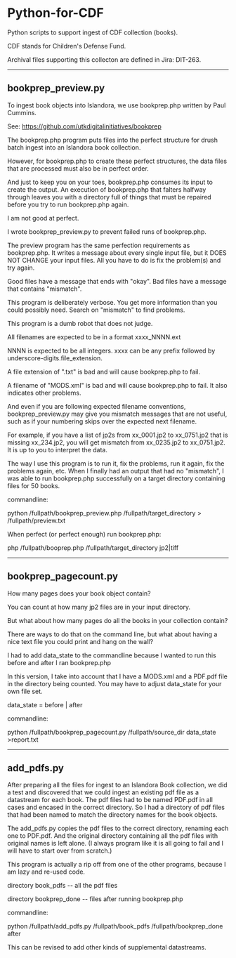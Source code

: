 # Python-for-CDF
Python scripts to support ingest of CDF collection (books).

CDF stands for Children's Defense Fund.

Archival files supporting this collecton are defined in Jira: DIT-263.

-------------------
bookprep_preview.py
-------------------

To ingest book objects into Islandora, we use bookprep.php written by Paul Cummins.

See: https://github.com/utkdigitalinitiatives/bookprep

The bookprep.php program puts files into the perfect structure for drush batch ingest into an Islandora book collection.

However, for bookprep.php to create these perfect structures, the data files that are processed must also be in perfect order.

And just to keep you on your toes, bookprep.php consumes its input to create the output.  An execution of bookprep.php that falters halfway through leaves you with a directory full of things that must be repaired before you try to run bookprep.php again.

I am not good at perfect.

I wrote bookprep_preview.py to prevent failed runs of bookprep.php.

The preview program has the same perfection requirements as bookprep.php. It writes a message about every single input file, but it DOES NOT CHANGE your input files.  All you have to do is fix the problem(s) and try again. 

Good files have a message that ends with "okay".
Bad files have a message that contains "mismatch".

This program is deliberately verbose.  You get more information than you could possibly need. Search on "mismatch" to find problems. 

This program is a dumb robot that does not judge.

All filenames are expected to be in a format xxxx_NNNN.ext

NNNN is expected to be all integers.
xxxx can be any prefix followed by underscore-digits.file_extension.

A file extension of ".txt" is bad and will cause bookprep.php to fail.

A filename of "MODS.xml" is bad and will cause bookprep.php to fail.  It  also indicates other problems.

And even if you are following expected filename conventions, bookprep_preview.py may give you mismatch messages that are not useful, such as if your numbering skips over the expected next filename.

For example, if you have a list of jp2s from xx_0001.jp2 to xx_0751.jp2 that is missing xx_234.jp2, you will get mismatch from xx_0235.jp2 to xx_0751.jp2.  It is up to you to interpret the data.

The way I use this program is to run it, fix the problems, run it again, fix the problems again, etc.  When I finally had an output that had no "mismatch", I was able to run bookprep.php successfully on a target directory containing files for 50 books.

commandline:

python /fullpath/bookprep_preview.php  /fullpath/target_directory > /fullpath/preview.txt

When perfect (or perfect enough) run bookprep.php:

php /fullpath/booprep.php /fullpath/target_directory  jp2|tiff

---------------------
bookprep_pagecount.py
---------------------

How many pages does your book object contain?

You can count at how many jp2 files are in your input directory.

But what about how many pages do all the books in your collection contain?

There are ways to do that on the command line, but what about having a nice text file you could print and hang on the wall?

I had to add data_state to the commandline because I wanted to run this before and after I ran bookprep.php

In this version, I take into account that I have a MODS.xml and a PDF.pdf file in the directory being counted.  You may have to adjust data_state for your own file set.

data_state = before | after

commandline:

python /fullpath/bookprep_pagecount.py /fullpath/source_dir  data_state >report.txt

-----------
add_pdfs.py
-----------

After preparing all the files for ingest to an Islandora Book collection, we did a test and discovered that we could ingest an existing pdf file as a datastream for each book.  The pdf files had to be named PDF.pdf in all cases and encased in the correct directory.  So I had a directory of pdf files that had been named to match the directory names for the book objects.

The add_pdfs.py copies the pdf files to the correct directory, renaming each one to PDF.pdf.   And the original directory containing all the pdf files with original names is left alone.  (I always program like it is all going to fail and I will have to start over from scratch.)

This program is actually a rip off from one of the other programs, because I am lazy and re-used code.


directory book_pdfs     -- all the pdf files

directory bookprep_done -- files after running bookprep.php

commandline:

python /fullpath/add_pdfs.py  /fullpath/book_pdfs  /fullpath/bookprep_done after

This can be revised to add other kinds of supplemental datastreams.
